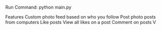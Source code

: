 
Run Command: python main.py

Features
Custom photo feed based on who you follow
Post photo posts from computers
Like posts
View all likes on a post
Comment on posts
V
